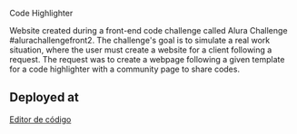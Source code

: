 Code Highlighter 

Website created during a front-end code challenge called Alura Challenge #alurachallengefront2. The challenge's goal is to simulate a real work situation, where the user must create a website for a client following a request. The request was to create a webpage following a given template for a code highlighter with a community page to share codes. 

## Deployed at
[Editor de código](https://daniel-ben.github.io/code-highlighter)